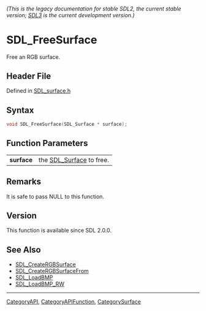 ###### (This is the legacy documentation for stable SDL2, the current stable version; [SDL3](https://wiki.libsdl.org/SDL3/) is the current development version.)
# SDL_FreeSurface

Free an RGB surface.

## Header File

Defined in [SDL_surface.h](https://github.com/libsdl-org/SDL/blob/SDL2/include/SDL_surface.h)

## Syntax

```c
void SDL_FreeSurface(SDL_Surface * surface);

```

## Function Parameters

|                 |                                         |
| --------------- | --------------------------------------- |
| **surface**     | the [SDL_Surface](SDL_Surface) to free. |

## Remarks

It is safe to pass NULL to this function.

## Version

This function is available since SDL 2.0.0.

## See Also

- [SDL_CreateRGBSurface](SDL_CreateRGBSurface)
- [SDL_CreateRGBSurfaceFrom](SDL_CreateRGBSurfaceFrom)
- [SDL_LoadBMP](SDL_LoadBMP)
- [SDL_LoadBMP_RW](SDL_LoadBMP_RW)

----
[CategoryAPI](CategoryAPI), [CategoryAPIFunction](CategoryAPIFunction), [CategorySurface](CategorySurface)

